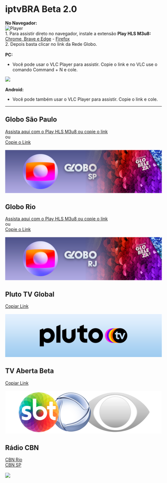 # iptvBRA Beta 2.0

__No Navegador:__
<br>
![Player](https://i.imgur.com/JxVVqNm.png)
<br>
1.
Para assistir direto no navegador, instale a extensão __Play HLS M3u8:__
<a href="https://chrome.google.com/webstore/detail/play-hls-m3u8/ckblfoghkjhaclegefojbgllenffajdc"> Chrome, Brave e Edge</a> - <a href="https://addons.mozilla.org/en-US/firefox/addon/play-hls-chrome/"> Firefox</a>
<br>
2. Depois basta clicar no link da Rede Globo.
<br>
<br>
__PC:__
 - Você pode usar o VLC Player para assistir. Copie o link e no VLC use o comando Command + N e cole.

<img src="https://upload.wikimedia.org/wikipedia/commons/thumb/e/e6/VLC_Icon.svg/904px-VLC_Icon.svg.png" height="80" class="center"  >   </img> 

__Android:__
 - Você pode também usar o VLC Player para assistir. Copie o link e cole.
----------------------------------------------------------------------------

## Globo São Paulo
<a href="https://raw.githubusercontent.com/xicobiu/iptvBRA/main/.github/GloboTV-SP.m3u8"> Assista aqui com o Play HLS M3u8 ou copie o link</a> 
<br>
ou
<br>
<a href="https://raw.githubusercontent.com/xicobiu/iptvBRA/main/.github/GloboTV-SP.m3u8"> Copie o Link <br></a> 
<br>
<img src="https://raw.githubusercontent.com/xicobiu/iptvBRA/main/.github/logo/Rede-Globo-SP-Banner-Carnaval-2022.png"> </img> 
<br>

## Globo Rio
<a href="https://raw.githubusercontent.com/xicobiu/iptvBRA/main/.github/GloboTV-RJ.m3u8"> Assista aqui com o Play HLS M3u8 ou copie o link</a> 
<br>
ou
<br>
<a href="https://raw.githubusercontent.com/xicobiu/iptvBRA/main/.github/GloboTV-RJ.m3u8"> Copie o Link <br></a> 
<br>
<img src="https://raw.githubusercontent.com/xicobiu/iptvBRA/main/.github/logo/Rede-Globo-RJ-Banner-Carnaval-22.png"> </img> 
<br>

##  Pluto TV Global 
<a href="https://raw.githubusercontent.com/xicobiu/iptvBRA/main/.github/PLUTO%20TV%20Global.m3u"> Copiar Link<br></a>
<br>
<img src="https://raw.githubusercontent.com/xicobiu/iptvBRA/main/.github/logo/Pluto-TV-Logo-Xicobiu.png"> </img>


## TV Aberta Beta 
<a href="https://raw.githubusercontent.com/xicobiu/iptvBRA/main/.github/tv-aberta"> Copiar Link<br></a>
<br>
<img src="https://raw.githubusercontent.com/xicobiu/iptvBRA/main/.github/logo/TV-Aberta-Logo.png"> </img>

## Rádio CBN
<a href="https://medias.sgr.globo.com/hls/vCBNRJ/vCBNRJ.m3u8"> CBN Rio</a> 
<br>
<a href="https://medias.sgr.globo.com/hls/vCBNSP/vCBNSP.m3u8"> CBN SP<br></a> 
<br>
<img src="https://raw.githubusercontent.com/xicobiu/iptvBRA/main/.github/logo/R%C3%A1dio-CBN.png"> </img> 
<br>
